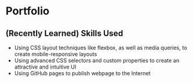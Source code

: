 # Portfolio

## (Recently Learned) Skills Used

* Using CSS layout techniques like flexbox, as well as media queries, to create mobile-responsive layouts
* Using advanced CSS selectors and custom properties to create an attractive and intuitive UI
* Using GitHub pages to publish webpage to the Internet
